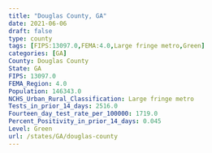 ```yaml
---
title: "Douglas County, GA"
date: 2021-06-06
draft: false
type: county
tags: [FIPS:13097.0,FEMA:4.0,Large fringe metro,Green]
categories: [GA]
County: Douglas County
State: GA
FIPS: 13097.0
FEMA_Region: 4.0
Population: 146343.0
NCHS_Urban_Rural_Classification: Large fringe metro
Tests_in_prior_14_days: 2516.0
Fourteen_day_test_rate_per_100000: 1719.0
Percent_Positivity_in_prior_14_days: 0.045
Level: Green
url: /states/GA/douglas-county
---
```



